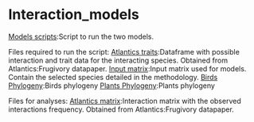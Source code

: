 # Interaction_models
[Models scripts](https://github.com/andre6martinez/Interaction_models/blob/main/Interaction_models.R):Script to run the two models.

Files required to run the script:
[Atlantics traits](https://github.com/andre6martinez/Interaction_models/blob/main/atlantics_info.txt):Dataframe with possible interaction and trait data for the interacting species. Obtained from Atlantics:Frugivory datapaper.
[Input matrix](https://github.com/andre6martinez/Interaction_models/blob/main/input_matrix.txt):Input matrix used for models. Contain the selected species detailed in the methodology.
[Birds Phylogeny](https://github.com/andre6martinez/Interaction_models/blob/main/birds_phylo.txt):Birds phylogeny
[Plants Phylogeny](https://github.com/andre6martinez/Interaction_models/blob/main/birds_phylo.txt):Plants phylogeny

Files for analyses:
[Atlantics matrix](https://github.com/andre6martinez/Interaction_models/blob/main/atlantics_matrix.txt):Interaction matrix with the observed interactions frequency. Obtained from Atlantics:Frugivory datapaper.
